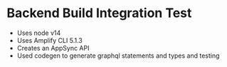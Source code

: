 # Backend Build Integration Test 

- Uses node v14
- Uses Amplify CLI 5.1.3
- Creates an AppSync API
- Used codegen to generate graphql statements and types and testing
